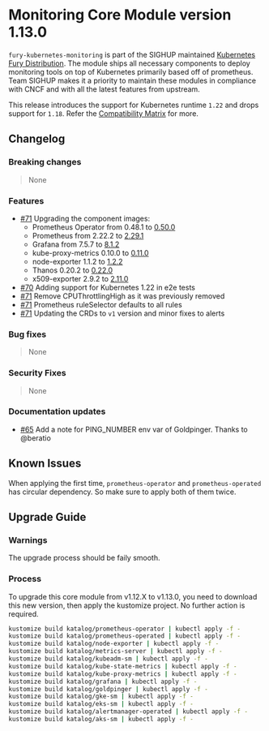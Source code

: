 # Monitoring Core Module version 1.13.0

`fury-kubernetes-monitoring` is part of the SIGHUP maintained [Kubernetes Fury Distribution](https://github.com/sighupio/fury-distribution). The module ships all necessary components to deploy monitoring tools on top of Kubernetes primarily based off of prometheus. Team SIGHUP makes it a priority to maintain these modules in compliance with CNCF and with all the latest features from upstream.

This release introduces the support for Kubernetes runtime `1.22` and drops support for `1.18`. Refer the [Compatibility Matrix](https://github.com/sighupio/fury-kubernetes-monitoring#compatibility) for more.

## Changelog

### Breaking changes
> None
### Features
* [#71](https://github.com/sighupio/fury-kubernetes-monitoring/pull/71) Upgrading the component images:
  - Prometheus Operator from 0.48.1 to [0.50.0](https://github.com/prometheus-operator/prometheus-operator/releases/tag/v0.50.0)
  - Prometheus from 2.22.2 to [2.29.1](https://github.com/prometheus/prometheus/releases/tag/v2.29.1)
  - Grafana from 7.5.7 to [8.1.2](https://github.com/grafana/grafana/releases/tag/v8.1.2)
  - kube-proxy-metrics 0.10.0 to [0.11.0](https://github.com/brancz/kube-rbac-proxy/releases/tag/v0.11.0)
  - node-exporter 1.1.2 to [1.2.2](https://github.com/prometheus/node_exporter/releases/tag/v1.2.2)
  - Thanos 0.20.2 to [0.22.0](https://github.com/thanos-io/thanos/releases/tag/v0.22.0)
  - x509-exporter 2.9.2 to [2.11.0](https://github.com/enix/x509-certificate-exporter/releases/tag/v2.11.0)
* [#70](https://github.com/sighupio/fury-kubernetes-monitoring/pull/70) Adding support for Kubernetes 1.22 in e2e tests
* [#71](https://github.com/sighupio/fury-kubernetes-monitoring/pull/71) Remove CPUThrottlingHigh as it was previously removed
* [#71](https://github.com/sighupio/fury-kubernetes-monitoring/pull/71) Prometheus ruleSelector defaults to all rules
* [#71](https://github.com/sighupio/fury-kubernetes-monitoring/pull/71) Updating the CRDs to `v1` version and minor fixes to alerts

### Bug fixes
> None
### Security Fixes
> None
### Documentation updates
* [#65](https://github.com/sighupio/fury-kubernetes-monitoring/pull/65) Add a note for PING_NUMBER env var of Goldpinger. Thanks to @beratio

## Known Issues

When applying the first time, `prometheus-operator` and `prometheus-operated` has circular dependency. So make sure to apply both of them twice.

## Upgrade Guide

### Warnings

The upgrade process should be faily smooth.

### Process

To upgrade this core module from v1.12.X to v1.13.0, you need to download this new version, then apply the
kustomize project. No further action is required.

```bash
kustomize build katalog/prometheus-operator | kubectl apply -f -
kustomize build katalog/prometheus-operated | kubectl apply -f -
kustomize build katalog/node-exporter | kubectl apply -f -
kustomize build katalog/metrics-server | kubectl apply -f -
kustomize build katalog/kubeadm-sm | kubectl apply -f -
kustomize build katalog/kube-state-metrics | kubectl apply -f -
kustomize build katalog/kube-proxy-metrics | kubectl apply -f -
kustomize build katalog/grafana | kubectl apply -f -
kustomize build katalog/goldpinger | kubectl apply -f -
kustomize build katalog/gke-sm | kubectl apply -f -
kustomize build katalog/eks-sm | kubectl apply -f -
kustomize build katalog/alertmanager-operated | kubectl apply -f -
kustomize build katalog/aks-sm | kubectl apply -f -
```
